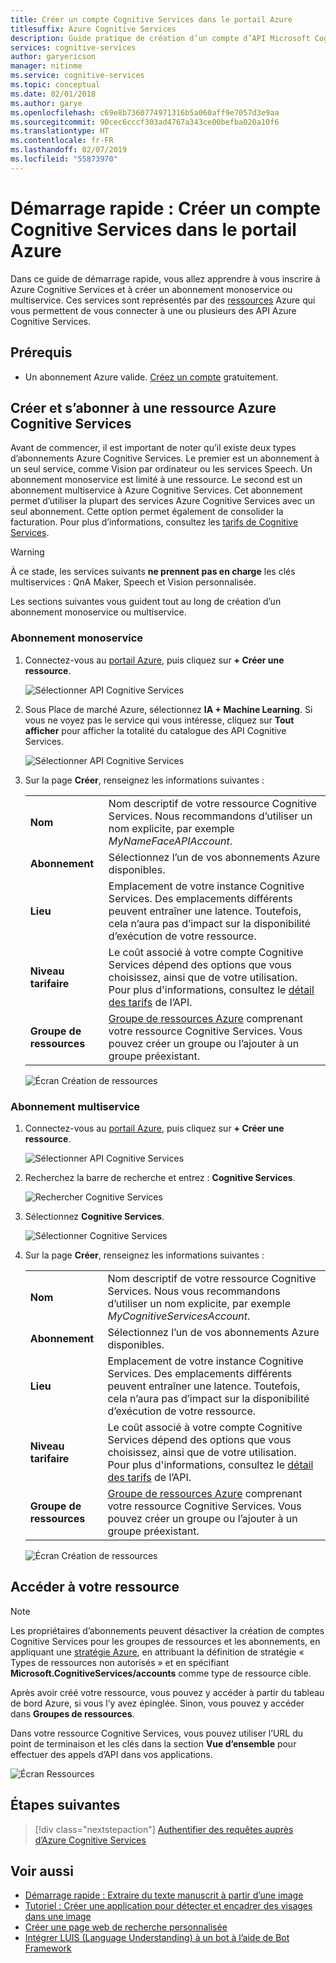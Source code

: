```yaml
---
title: Créer un compte Cognitive Services dans le portail Azure
titlesuffix: Azure Cognitive Services
description: Guide pratique de création d’un compte d’API Microsoft Cognitive Services sur le Portail Azure.
services: cognitive-services
author: garyericson
manager: nitinme
ms.service: cognitive-services
ms.topic: conceptual
ms.date: 02/01/2018
ms.author: garye
ms.openlocfilehash: c69e8b7360774971316b5a060aff9e7057d3e9aa
ms.sourcegitcommit: 90cec6cccf303ad4767a343ce00befba020a10f6
ms.translationtype: HT
ms.contentlocale: fr-FR
ms.lasthandoff: 02/07/2019
ms.locfileid: "55873970"
---
```

# <a name="quickstart-create-a-cognitive-services-account-in-the-azure-portal"></a>Démarrage rapide : Créer un compte Cognitive Services dans le portail Azure

Dans ce guide de démarrage rapide, vous allez apprendre à vous inscrire à Azure Cognitive Services et à créer un abonnement monoservice ou multiservice. Ces services sont représentés par des [ressources](https://docs.microsoft.com/azure/azure-resource-manager/resource-group-portal) Azure qui vous permettent de vous connecter à une ou plusieurs des API Azure Cognitive Services.

## <a name="prerequisites"></a>Prérequis

* Un abonnement Azure valide. [Créez un compte](https://azure.microsoft.com/free/) gratuitement.

## <a name="create-and-subscribe-to-an-azure-cognitive-services-resource"></a>Créer et s’abonner à une ressource Azure Cognitive Services

Avant de commencer, il est important de noter qu’il existe deux types d’abonnements Azure Cognitive Services. Le premier est un abonnement à un seul service, comme Vision par ordinateur ou les services Speech. Un abonnement monoservice est limité à une ressource. Le second est un abonnement multiservice à Azure Cognitive Services. Cet abonnement permet d’utiliser la plupart des services Azure Cognitive Services avec un seul abonnement. Cette option permet également de consolider la facturation. Pour plus d’informations, consultez les [tarifs de Cognitive Services](https://azure.microsoft.com/pricing/details/cognitive-services/).

>[!WARNING]
> À ce stade, les services suivants **ne prennent pas en charge** les clés multiservices : QnA Maker, Speech et Vision personnalisée.

Les sections suivantes vous guident tout au long de création d’un abonnement monoservice ou multiservice.

### <a name="single-service-subscription"></a>Abonnement monoservice

1. Connectez-vous au [portail Azure](http://portal.azure.com), puis cliquez sur **+ Créer une ressource**.

    ![Sélectionner API Cognitive Services](media/cognitive-services-apis-create-account/azurePortalScreen.png)

2. Sous Place de marché Azure, sélectionnez **IA + Machine Learning**. Si vous ne voyez pas le service qui vous intéresse, cliquez sur **Tout afficher** pour afficher la totalité du catalogue des API Cognitive Services.

    ![Sélectionner API Cognitive Services](media/cognitive-services-apis-create-account/azureMarketplace.png)

3. Sur la page **Créer**, renseignez les informations suivantes :

    |    |    |
    |--|--|
    | **Nom** | Nom descriptif de votre ressource Cognitive Services. Nous recommandons d’utiliser un nom explicite, par exemple *MyNameFaceAPIAccount*. |
    | **Abonnement** | Sélectionnez l’un de vos abonnements Azure disponibles. |
    | **Lieu** | Emplacement de votre instance Cognitive Services. Des emplacements différents peuvent entraîner une latence. Toutefois, cela n’aura pas d’impact sur la disponibilité d’exécution de votre ressource. |
    | **Niveau tarifaire** | Le coût associé à votre compte Cognitive Services dépend des options que vous choisissez, ainsi que de votre utilisation. Pour plus d'informations, consultez le [détail des tarifs](https://azure.microsoft.com/pricing/details/cognitive-services/) de l’API.
    | **Groupe de ressources** | [Groupe de ressources Azure](https://docs.microsoft.com/azure/architecture/cloud-adoption/getting-started/azure-resource-access#what-is-an-azure-resource-group) comprenant votre ressource Cognitive Services. Vous pouvez créer un groupe ou l’ajouter à un groupe préexistant. |

    ![Écran Création de ressources](media/cognitive-services-apis-create-account/resource_create_screen.png)

### <a name="multi-service-subscription"></a>Abonnement multiservice

1. Connectez-vous au [portail Azure](http://portal.azure.com), puis cliquez sur **+ Créer une ressource**.

    ![Sélectionner API Cognitive Services](media/cognitive-services-apis-create-account/azurePortalScreenMulti.png)

2. Recherchez la barre de recherche et entrez : **Cognitive Services**.

    ![Rechercher Cognitive Services](media/cognitive-services-apis-create-account/azureCogServSearchMulti.png)

3. Sélectionnez **Cognitive Services**.

    ![Sélectionner Cognitive Services](media/cognitive-services-apis-create-account/azureMarketplaceMulti.png)

3. Sur la page **Créer**, renseignez les informations suivantes :

    |    |    |
    |--|--|
    | **Nom** | Nom descriptif de votre ressource Cognitive Services. Nous vous recommandons d’utiliser un nom explicite, par exemple *MyCognitiveServicesAccount*. |
    | **Abonnement** | Sélectionnez l’un de vos abonnements Azure disponibles. |
    | **Lieu** | Emplacement de votre instance Cognitive Services. Des emplacements différents peuvent entraîner une latence. Toutefois, cela n’aura pas d’impact sur la disponibilité d’exécution de votre ressource. |
    | **Niveau tarifaire** | Le coût associé à votre compte Cognitive Services dépend des options que vous choisissez, ainsi que de votre utilisation. Pour plus d'informations, consultez le [détail des tarifs](https://azure.microsoft.com/pricing/details/cognitive-services/) de l’API.
    | **Groupe de ressources** | [Groupe de ressources Azure](https://docs.microsoft.com/azure/architecture/cloud-adoption/getting-started/azure-resource-access#what-is-an-azure-resource-group) comprenant votre ressource Cognitive Services. Vous pouvez créer un groupe ou l’ajouter à un groupe préexistant. |

    ![Écran Création de ressources](media/cognitive-services-apis-create-account/resource_create_screen_multi.png)

## <a name="access-your-resource"></a>Accéder à votre ressource

> [!NOTE]
> Les propriétaires d’abonnements peuvent désactiver la création de comptes Cognitive Services pour les groupes de ressources et les abonnements, en appliquant une [stratégie Azure](https://docs.microsoft.com/azure/governance/policy/overview#policy-definition), en attribuant la définition de stratégie « Types de ressources non autorisés » et en spécifiant **Microsoft.CognitiveServices/accounts** comme type de ressource cible.

Après avoir créé votre ressource, vous pouvez y accéder à partir du tableau de bord Azure, si vous l’y avez épinglée. Sinon, vous pouvez y accéder dans **Groupes de ressources**.

Dans votre ressource Cognitive Services, vous pouvez utiliser l’URL du point de terminaison et les clés dans la section **Vue d’ensemble** pour effectuer des appels d’API dans vos applications.

![Écran Ressources](media/cognitive-services-apis-create-account/resourceScreen.png)

## <a name="next-steps"></a>Étapes suivantes

> [!div class="nextstepaction"]
> [Authentifier des requêtes auprès d’Azure Cognitive Services](authentication.md)

## <a name="see-also"></a>Voir aussi

* [Démarrage rapide : Extraire du texte manuscrit à partir d’une image](https://docs.microsoft.com/azure/cognitive-services/computer-vision/quickstarts/csharp-hand-text)
* [Tutoriel : Créer une application pour détecter et encadrer des visages dans une image](https://docs.microsoft.com/azure/cognitive-services/Face/Tutorials/FaceAPIinCSharpTutorial)
* [Créer une page web de recherche personnalisée](https://docs.microsoft.com/azure/cognitive-services/bing-custom-search/tutorials/custom-search-web-page)
* [Intégrer LUIS (Language Understanding) à un bot à l’aide de Bot Framework](https://docs.microsoft.com/azure/cognitive-services/luis/luis-nodejs-tutorial-build-bot-framework-sample)
